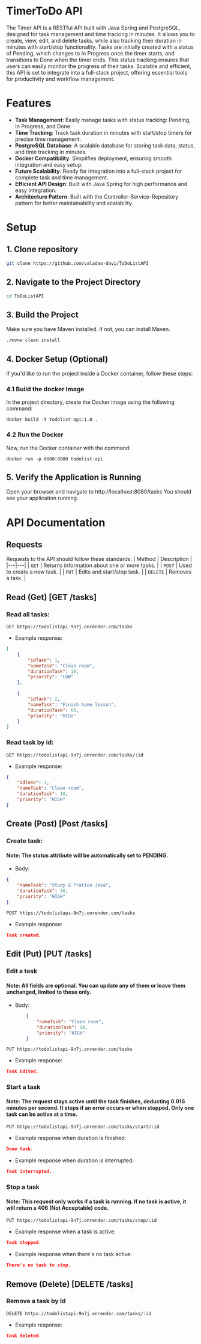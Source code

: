 # TimerToDo API

The Timer API is a RESTful API built with Java Spring and PostgreSQL, designed for task management and time tracking in minutes. It allows you to create, view, edit, and delete tasks, while also tracking their duration in minutes with start/stop functionality. Tasks are initially created with a status of Pending, which changes to In Progress once the timer starts, and transitions to Done when the timer ends. This status tracking ensures that users can easily monitor the progress of their tasks. Scalable and efficient, this API is set to integrate into a full-stack project, offering essential tools for productivity and workflow management.


# Features

- **Task Management**: Easily manage tasks with status tracking: Pending, In Progress, and Done.
- **Time Tracking**: Track task duration in minutes with start/stop timers for precise time management.
- **PostgreSQL Database**: A scalable database for storing task data, status, and time tracking in minutes.
- **Docker Compatibility**: Simplifies deployment, ensuring smooth integration and easy setup.
- **Future Scalability**: Ready for integration into a full-stack project for complete task and time management.
- **Efficient API Design**: Built with Java Spring for high performance and easy integration.
- **Architecture Pattern**: Built with the Controller-Service-Repository pattern for better maintainability and scalability.
# Setup

## 1. Clone repository

```bash
git clone https://github.com/valadao-davi/ToDoListAPI
```

## 2. Navigate to the Project Directory

```bash
cd ToDoListAPI
```

## 3. Build the Project
Make sure you have Maven installed. If not, you can install Maven.


```bash
./mvnw clean install
```

## 4. Docker Setup (Optional)
If you'd like to run the project inside a Docker container, follow these steps:

### 4.1 Build the docker Image
In the project directory, create the Docker image using the following command:

```
docker build -t todolist-api:1.0 .
```

### 4.2 Run the Docker 
Now, run the Docker container with the command:

```
docker run -p 8080:8080 todolist-api
```

## 5. Verify the Application is Running

Open your browser and navigate to http://localhost:8080/tasks You should see your application running.



# API Documentation

## Requests
Requests to the API should follow these standards:
| Method | Description |
|---|---|
| `GET` | Returns information about one or more tasks. |
| `POST` | Used to create a new task. |
| `PUT` | Edits and start/stop task. |
| `DELETE` | Removes a task. |


## Read (Get) [GET  /tasks]

### Read all tasks:
```
GET https://todolistapi-9n7j.onrender.com/tasks
```
+ Example response:
```json    
[
    {
        "idTask": 1,
        "nameTask": "Clean room",
        "durationTask": 10,
        "priority": "LOW"
    },

    {
        "idTask": 2,
        "nameTask": "Finish home lesson",
        "durationTask": 60,
        "priority": "HIGH"
    }
]
 ```

### Read task by id:
```
GET https://todolistapi-9n7j.onrender.com/tasks/:id
```
+ Example response:
```json    
{
    "idTask": 1,
    "nameTask": "Clean room",
    "durationTask": 10,
    "priority": "HIGH"
}

 ```



## Create (Post) [Post  /tasks]

### Create task:
#### Note: The status attribute will be automatically set to PENDING.


+ Body:
```json    
{
    "nameTask": "Study & Pratice Java",
    "durationTask": 30,
    "priority": "HIGH"
}
 ```

```http
POST https://todolistapi-9n7j.onrender.com/tasks
```

 + Example response:
```json    
Task created.
 ```

## Edit (Put) [PUT  /tasks]


### Edit a task
#### Note: All fields are optional. You can update any of them or leave them unchanged, limited to these only.
+ Body:
    ```json    
        {
            "nameTask": "Clean room",
            "durationTask": 10,
            "priority": "HIGH"
        }
    ```

```http
PUT https://todolistapi-9n7j.onrender.com/tasks
```

 + Example response:
```json    
Task Edited.
 ```


### Start a task

#### Note: The request stays active until the task finishes, deducting 0.016 minutes per second. It stops if an error occurs or when stopped. Only one task can be active at a time.

```http
PUT https://todolistapi-9n7j.onrender.com/tasks/start/:id
```

 + Example response when duration is finished:
```json    
Done task.
 ```

 + Example response when duration is interrupted:
```json    
Task interrupted.
 ```


### Stop a task

#### Note: This request only works if a task is running. If no task is active, it will return a 406 (Not Acceptable) code.

```http
PUT https://todolistapi-9n7j.onrender.com/tasks/stop/:id
```

 + Example response when a task is active:
```json    
Task stopped.
 ```

 + Example response when there's no task active:
```json    
There's no task to stop.
 ```


## Remove (Delete) [DELETE  /tasks]


### Remove a task by Id


```http
DELETE https://todolistapi-9n7j.onrender.com/tasks/:id
```

+ Example response:
```json    
Task deleted.
 ```
